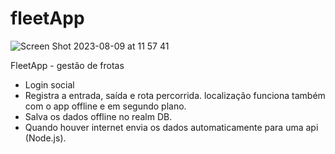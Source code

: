 # fleetApp

![Screen Shot 2023-08-09 at 11 57 41](https://github.com/LuizWolfgang/fleetApp/assets/74063154/f17e25f9-6d40-4467-b608-9562f9952723)

FleetApp - gestão de frotas
- Login social
- Registra a entrada, saída e rota percorrida. localização funciona também com o app offline e em segundo plano.
- Salva os dados offline no realm DB.
- Quando houver internet envia os dados automaticamente para uma api (Node.js).
